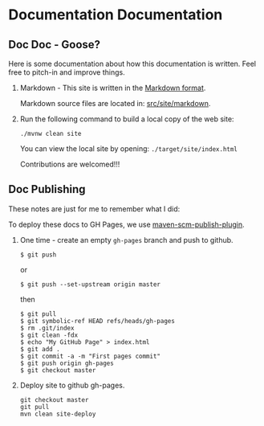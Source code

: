 Documentation Documentation
===========================

Doc Doc - Goose?
----------------

Here is some documentation about how this documentation is written. Feel free to pitch-in and improve things.

  1. Markdown - This site is written in the [Markdown format](https://daringfireball.net/projects/markdown/syntax).

     Markdown source files are located in: [src/site/markdown](https://github.com/bhamail/picapsule/tree/master/src/site/markdown).
    
  2. Run the following command to build a local copy of the web site:

     ```shell
     ./mvnw clean site
     ```

     You can view the local site by opening: `./target/site/index.html`

     Contributions are welcomed!!!


Doc Publishing
--------------

These notes are just for me to remember what I did:

To deploy these docs to GH Pages, we use [maven-scm-publish-plugin](https://maven.apache.org/plugins/maven-scm-publish-plugin/).

 1. One time - create an empty `gh-pages` branch and push to github.
    
        $ git push
    
    or

        $ git push --set-upstream origin master
    
    then
    
        $ git pull
        $ git symbolic-ref HEAD refs/heads/gh-pages
        $ rm .git/index
        $ git clean -fdx
        $ echo "My GitHub Page" > index.html
        $ git add .
        $ git commit -a -m "First pages commit"
        $ git push origin gh-pages
        $ git checkout master
        
 2. Deploy site to github gh-pages.
  
        git checkout master
        git pull
        mvn clean site-deploy

